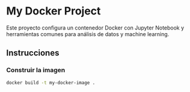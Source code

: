 # My Docker Project

Este proyecto configura un contenedor Docker con Jupyter Notebook y herramientas comunes para análisis de datos y machine learning.

## Instrucciones

### Construir la imagen
```bash
docker build -t my-docker-image .

